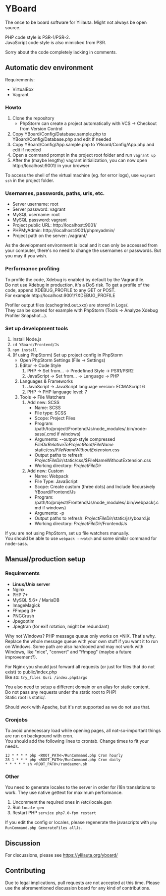 # YBoard
The once to be board software for Ylilauta. Might not always be open source.

PHP code style is PSR-1/PSR-2.  
JavaScript code style is also mimicked from PSR.

Sorry about the code completely lacking in comments.

## Automatic dev environment
Requirements:
* VirtualBox
* Vagrant

### Howto
1. Clone the repository
   * PhpStorm can create a project automatically with VCS -> Checkout from Version Control
2. Copy YBoard/Config/Database.sample.php to YBoard/Config/Database.php and edit if needed
3. Copy YBoard/Config/App.sample.php to YBoard/Config/App.php and edit if needed
4. Open a command prompt in the project root folder and run `vagrant up`
5. After the (maybe lengthy) vagrant initialization, you can now open http://localhost:9001/ in your browser

To access the shell of the virtual machine (eg. for error logs), use `vagrant ssh` in the project folder.

### Usernames, passwords, paths, urls, etc.
* Server username: root
* Server password: vagrant
* MySQL username: root
* MySQL password: vagrant
* Project public URL: http://localhost:9001/
* PHPMyAdmin: http://localhost:9001/phpmyadmin/
* Project path on the server: /vagrant/

As the development environment is local and it can only be accessed from your computer,
there's no need to change the usernames or passwords. But you may if you wish.

### Performance profiling
To profile the code, Xdebug is enabled by default by the Vagrantfile.  
Do not use Xdebug in production, it's a DoS risk.
To get a profile of the code, append XDEBUG_PROFILE to any GET or POST.  
For example http://localhost:9001/?XDEBUG_PROFILE

Profiler output files (cachegrind.out.xxx) are stored in Logs/.  
They can be opened for example with PhpStorm (Tools -> Analyze Xdebug Profiler Snapshot...).

### Set up development tools
1. Install Node.js
2. `cd YBoard/Frontend/Js`
3. `npm install`
4. (If using PhpStorm) Set up project config in PhpStorm
    * Open PhpStorm Settings (File -> Settings)
    1. Editor -> Code Style
        1. PHP -> Set from... -> Predefined Style -> PSR1/PSR2
        2. JavaScript -> Set from... -> Language -> PHP
    2. Languages & Frameworks
        1. JavaScript -> JavaScript language version: ECMAScript 6
        2. PHP -> PHP language level: 7
    3. Tools -> File Watchers
        1. Add new: SCSS
            * Name: SCSS
            * File type: SCSS
            * Scope: Project Files
            * Program: /path/to/project/Frontend/Js/node_modules/.bin/node-sass(.cmd if windows)
            * Arguments: --output-style compressed $FileDirRelativeToProjectRoot$/$FileName$ static/css/$FileNameWithoutExtension$.css
            * Output paths to refresh: $ProjectFileDir$/static/css/$FileNameWithoutExtension.css
            * Working directory: $ProjectFileDir$
        2. Add new: Custom
            * Name: Webpack
            * File Type: JavaScript
            * Scope: Create custom (three dots) and Include Recursively YBoard/Frontend/Js
            * Program: /path/to/project/Frontend/Js/node_modules/.bin/webpack(.cmd if windows)
            * Arguments: -p
            * Output paths to refresh: $ProjectFileDir$/static/js/yboard.js
            * Working directory: $ProjectFileDir$/Frontend/Js

If you are not using PhpStorm, set up file watchers manually.  
You should be able to use `webpack --watch` and some similar command for node-sass.


## Manual/production setup
### Requirements
* **Linux/Unix server**
* Nginx
* PHP 7+
* MySQL 5.6+ / MariaDB
* ImageMagick
* FFmpeg 3+
* PNGCrush
* Jpegoptim
* Jpegtran (for exif rotation, might be redundant)

Why not Windows? PHP message queue only works on *NIX. That's why.
Replace the whole message queue with your own stuff if you want it to run on Windows.
Some path are also hardcoded and may not work with Windows, like "nice", "convert" and "ffmpeg" (maybe a future improvement?).

For Nginx you should just forward all requests (or just for files that do not exist) to public/index.php  
like so: `try_files $uri /index.php$args`

You also need to setup a different domain or an alias for static content.  
Do not pass any requests under the static root to PHP!  
Static root is static/.

Should work with Apache, but it's not supported as we do not use that.

### Cronjobs
To avoid unnecessary load while opening pages, all not-so-important things are run on background with cron.  
You should add the following lines to crontab. Change times to fit your needs.

```
13 * * * * php <ROOT_PATH>/RunCommand.php Cron hourly
28 1 * * * php <ROOT_PATH>/RunCommand.php Cron daily
* * * * * sh <ROOT_PATH>/rundaemon.sh
```

### Other
You need to generate locales to the server in order for i18n translations to work.
They use native gettext for maximum performance.
1. Uncomment the required ones in /etc/locale.gen
2. Run `locale-gen`
3. Restart PHP `service php7.0-fpm restart`

If you edit the config or locales, please regenerate the javascripts with `php RunCommand.php GenerateFiles allJs`.


## Discussion
For discussions, please see https://ylilauta.org/yboard/

## Contributing
Due to legal implications, pull requests are not accepted at this time.
Please use the aforementioned discussion board for any kind of contributions.
